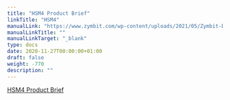 ```yaml
---
title: "HSM4 Product Brief"
linkTitle: "HSM4"
manualLink: "https://www.zymbit.com/wp-content/uploads/2021/05/Zymbit-DataSheet_HSM4_24000910_20210513_D1.pdf"
manualLinkTitle: ""
manualLinkTarget: "_blank"
type: docs
date: 2020-11-27T00:00:00+01:00
draft: false
weight: -770
description: ""
---
```


<p><a href="https://www.zymbit.com/wp-content/uploads/2021/05/Zymbit-DataSheet_HSM4_24000910_20210513_D1.pdf" target="_blank" rel="noopener noreferrer">HSM4 Product Brief</a></p>

